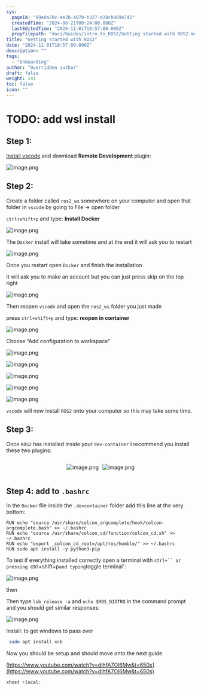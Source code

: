 ```yaml
---
sys:
  pageId: "89e0a78c-4e2b-4070-b327-d28cb0694742"
  createdTime: "2024-08-21T00:24:00.000Z"
  lastEditedTime: "2024-11-01T18:57:00.000Z"
  propFilepath: "docs/Guides/intro_to_ROS2/Getting started with ROS2.md"
title: "Getting started with ROS2"
date: "2024-11-01T18:57:00.000Z"
description: ""
tags:
  - "Onboarding"
author: "Overridden author"
draft: false
weight: 141
toc: false
icon: ""
---
```


# TODO: add wsl install

## Step 1:

[Install vscode](https://code.visualstudio.com/download) and download **Remote Development** plugin:

![image.png](https://prod-files-secure.s3.us-west-2.amazonaws.com/d518164a-d88e-44d1-a4ee-3adb3bd8bce0/efb52993-1881-4a40-b95e-6f020334f022/image.png?X-Amz-Algorithm=AWS4-HMAC-SHA256&X-Amz-Content-Sha256=UNSIGNED-PAYLOAD&X-Amz-Credential=ASIAZI2LB4666RNKHVSN%2F20250508%2Fus-west-2%2Fs3%2Faws4_request&X-Amz-Date=20250508T041249Z&X-Amz-Expires=3600&X-Amz-Security-Token=IQoJb3JpZ2luX2VjEMP%2F%2F%2F%2F%2F%2F%2F%2F%2F%2FwEaCXVzLXdlc3QtMiJGMEQCIH8a3BIeHKZTlqzjl36zXpE2Xwug5OyKjZqhofiOIAv%2BAiB1oO0poWRT7H98UEuKC%2B%2FVB%2B9AEpRvg51C9w1hzFjjSyr%2FAwhsEAAaDDYzNzQyMzE4MzgwNSIM9jVuN4nhhbFnRH%2FaKtwDB1AxG1btDWEyoGBXujF0EP3OGrMG%2FT07c1cejd0T76MIfRbl%2FtibALPAt3nLeDcW8nf91t4c%2Fem%2BzTVkn8hu7Bw5rEPzhgPNX3ZXSz1DVGJYmI4k76QrEquXSoM2p7wXHNGje0oxVTIGHg8vt7cuLAO%2FmBHL7uuFMNDAP3fF%2B1tLtKZNc6FTHLqynefqpTdscHc82injHYw1Qaz5tlt7RGrALA4mJoZ0qHXf3HoXNegZH%2BUa7NuAIU4etEPrsE0U0CMNG0yQ5qYq591TKIl0zyd%2FpfAIk%2FnjP6e6rz3B4ea8Sp%2Fv2gSLA0WvHz5WDqEpF0s2uV20wgwm9ng9zTL1GJ9m3SP2M%2F1F8Gfni4z8wmOECLNJoPzgNzhKx%2B9XYBEF2P4ybyaiqUcJXQB9J8LFRMeQy5HgIQoBLDm4G29u12BE15S7G5FFE3sGuVVWg7ne8Ep0UN4qKStC3EuOk4QwNwfeVg9t2Lb6nP9XdghLihUxgSZ%2BkLKA1FRgXl6I%2Bu2cdRJVxIaJZ4Kom5MXf2f5aCFajYlPfNrm6nsNk48ke1PX8hOqI1I7RtTjUhX7c%2B0w2UhgVawYfw%2BEqMZ17qSmpAJQhF5ZAPeByC3jBtBmV0PxcHY60O2XZuY4hl0wzMHwwAY6pgGTi3FUAi1JaRz8w0PJbgEfMmIFuTZChiPYhZ33UmSTcMKlHN810V%2BwaEhGz5p3Qa7TuT%2FceKHjyN8MDf3KQ%2FhEMlbCpZhtlekHgNgI3imrwKn2GdJDj8tUGtpEH8VX%2ByKik27WuPQ%2BzTgWxzC4qNNVL%2BdkvxAg%2BmtLTp7RNNPcgQlKn%2BmCuj0vivzk6xR2PDYFCBouDWo23%2BC46e7JILhj6F1tohfv&X-Amz-Signature=e8acad1fb4b795d422b6a540bf253570494726e6b76d82eb5a43cba0f7a1b6a3&X-Amz-SignedHeaders=host&x-id=GetObject)

## Step 2:

Create a folder called `ros2_ws` somewhere on your computer and open that folder in `vscode` by going to File → open folder 

`ctrl+shift+p` and type: **Install Docker**

![image.png](https://prod-files-secure.s3.us-west-2.amazonaws.com/d518164a-d88e-44d1-a4ee-3adb3bd8bce0/2269dc0e-1cd5-47ff-bceb-c04ad9b2eab0/image.png?X-Amz-Algorithm=AWS4-HMAC-SHA256&X-Amz-Content-Sha256=UNSIGNED-PAYLOAD&X-Amz-Credential=ASIAZI2LB4666RNKHVSN%2F20250508%2Fus-west-2%2Fs3%2Faws4_request&X-Amz-Date=20250508T041249Z&X-Amz-Expires=3600&X-Amz-Security-Token=IQoJb3JpZ2luX2VjEMP%2F%2F%2F%2F%2F%2F%2F%2F%2F%2FwEaCXVzLXdlc3QtMiJGMEQCIH8a3BIeHKZTlqzjl36zXpE2Xwug5OyKjZqhofiOIAv%2BAiB1oO0poWRT7H98UEuKC%2B%2FVB%2B9AEpRvg51C9w1hzFjjSyr%2FAwhsEAAaDDYzNzQyMzE4MzgwNSIM9jVuN4nhhbFnRH%2FaKtwDB1AxG1btDWEyoGBXujF0EP3OGrMG%2FT07c1cejd0T76MIfRbl%2FtibALPAt3nLeDcW8nf91t4c%2Fem%2BzTVkn8hu7Bw5rEPzhgPNX3ZXSz1DVGJYmI4k76QrEquXSoM2p7wXHNGje0oxVTIGHg8vt7cuLAO%2FmBHL7uuFMNDAP3fF%2B1tLtKZNc6FTHLqynefqpTdscHc82injHYw1Qaz5tlt7RGrALA4mJoZ0qHXf3HoXNegZH%2BUa7NuAIU4etEPrsE0U0CMNG0yQ5qYq591TKIl0zyd%2FpfAIk%2FnjP6e6rz3B4ea8Sp%2Fv2gSLA0WvHz5WDqEpF0s2uV20wgwm9ng9zTL1GJ9m3SP2M%2F1F8Gfni4z8wmOECLNJoPzgNzhKx%2B9XYBEF2P4ybyaiqUcJXQB9J8LFRMeQy5HgIQoBLDm4G29u12BE15S7G5FFE3sGuVVWg7ne8Ep0UN4qKStC3EuOk4QwNwfeVg9t2Lb6nP9XdghLihUxgSZ%2BkLKA1FRgXl6I%2Bu2cdRJVxIaJZ4Kom5MXf2f5aCFajYlPfNrm6nsNk48ke1PX8hOqI1I7RtTjUhX7c%2B0w2UhgVawYfw%2BEqMZ17qSmpAJQhF5ZAPeByC3jBtBmV0PxcHY60O2XZuY4hl0wzMHwwAY6pgGTi3FUAi1JaRz8w0PJbgEfMmIFuTZChiPYhZ33UmSTcMKlHN810V%2BwaEhGz5p3Qa7TuT%2FceKHjyN8MDf3KQ%2FhEMlbCpZhtlekHgNgI3imrwKn2GdJDj8tUGtpEH8VX%2ByKik27WuPQ%2BzTgWxzC4qNNVL%2BdkvxAg%2BmtLTp7RNNPcgQlKn%2BmCuj0vivzk6xR2PDYFCBouDWo23%2BC46e7JILhj6F1tohfv&X-Amz-Signature=35b79fcd7e1ab890048473260be2060585491fc089bc473964a44493ce0cb86a&X-Amz-SignedHeaders=host&x-id=GetObject)

The `Docker` install will take sometime and at the end it will ask you to restart

![image.png](https://prod-files-secure.s3.us-west-2.amazonaws.com/d518164a-d88e-44d1-a4ee-3adb3bd8bce0/ed233f78-be33-4b1f-b89c-9c346c0e961e/image.png?X-Amz-Algorithm=AWS4-HMAC-SHA256&X-Amz-Content-Sha256=UNSIGNED-PAYLOAD&X-Amz-Credential=ASIAZI2LB4666RNKHVSN%2F20250508%2Fus-west-2%2Fs3%2Faws4_request&X-Amz-Date=20250508T041249Z&X-Amz-Expires=3600&X-Amz-Security-Token=IQoJb3JpZ2luX2VjEMP%2F%2F%2F%2F%2F%2F%2F%2F%2F%2FwEaCXVzLXdlc3QtMiJGMEQCIH8a3BIeHKZTlqzjl36zXpE2Xwug5OyKjZqhofiOIAv%2BAiB1oO0poWRT7H98UEuKC%2B%2FVB%2B9AEpRvg51C9w1hzFjjSyr%2FAwhsEAAaDDYzNzQyMzE4MzgwNSIM9jVuN4nhhbFnRH%2FaKtwDB1AxG1btDWEyoGBXujF0EP3OGrMG%2FT07c1cejd0T76MIfRbl%2FtibALPAt3nLeDcW8nf91t4c%2Fem%2BzTVkn8hu7Bw5rEPzhgPNX3ZXSz1DVGJYmI4k76QrEquXSoM2p7wXHNGje0oxVTIGHg8vt7cuLAO%2FmBHL7uuFMNDAP3fF%2B1tLtKZNc6FTHLqynefqpTdscHc82injHYw1Qaz5tlt7RGrALA4mJoZ0qHXf3HoXNegZH%2BUa7NuAIU4etEPrsE0U0CMNG0yQ5qYq591TKIl0zyd%2FpfAIk%2FnjP6e6rz3B4ea8Sp%2Fv2gSLA0WvHz5WDqEpF0s2uV20wgwm9ng9zTL1GJ9m3SP2M%2F1F8Gfni4z8wmOECLNJoPzgNzhKx%2B9XYBEF2P4ybyaiqUcJXQB9J8LFRMeQy5HgIQoBLDm4G29u12BE15S7G5FFE3sGuVVWg7ne8Ep0UN4qKStC3EuOk4QwNwfeVg9t2Lb6nP9XdghLihUxgSZ%2BkLKA1FRgXl6I%2Bu2cdRJVxIaJZ4Kom5MXf2f5aCFajYlPfNrm6nsNk48ke1PX8hOqI1I7RtTjUhX7c%2B0w2UhgVawYfw%2BEqMZ17qSmpAJQhF5ZAPeByC3jBtBmV0PxcHY60O2XZuY4hl0wzMHwwAY6pgGTi3FUAi1JaRz8w0PJbgEfMmIFuTZChiPYhZ33UmSTcMKlHN810V%2BwaEhGz5p3Qa7TuT%2FceKHjyN8MDf3KQ%2FhEMlbCpZhtlekHgNgI3imrwKn2GdJDj8tUGtpEH8VX%2ByKik27WuPQ%2BzTgWxzC4qNNVL%2BdkvxAg%2BmtLTp7RNNPcgQlKn%2BmCuj0vivzk6xR2PDYFCBouDWo23%2BC46e7JILhj6F1tohfv&X-Amz-Signature=0299ccdf4439b16c9aa552fe2b8d5f673a0e70e3f5189d03338f5846231b6907&X-Amz-SignedHeaders=host&x-id=GetObject)

Once you restart open `Docker` and finish the installation

It will ask you to make an account but you can just press skip on the top right

![image.png](https://prod-files-secure.s3.us-west-2.amazonaws.com/d518164a-d88e-44d1-a4ee-3adb3bd8bce0/21010ad9-1659-4fd9-9f59-9932a09b2a3d/image.png?X-Amz-Algorithm=AWS4-HMAC-SHA256&X-Amz-Content-Sha256=UNSIGNED-PAYLOAD&X-Amz-Credential=ASIAZI2LB4666RNKHVSN%2F20250508%2Fus-west-2%2Fs3%2Faws4_request&X-Amz-Date=20250508T041249Z&X-Amz-Expires=3600&X-Amz-Security-Token=IQoJb3JpZ2luX2VjEMP%2F%2F%2F%2F%2F%2F%2F%2F%2F%2FwEaCXVzLXdlc3QtMiJGMEQCIH8a3BIeHKZTlqzjl36zXpE2Xwug5OyKjZqhofiOIAv%2BAiB1oO0poWRT7H98UEuKC%2B%2FVB%2B9AEpRvg51C9w1hzFjjSyr%2FAwhsEAAaDDYzNzQyMzE4MzgwNSIM9jVuN4nhhbFnRH%2FaKtwDB1AxG1btDWEyoGBXujF0EP3OGrMG%2FT07c1cejd0T76MIfRbl%2FtibALPAt3nLeDcW8nf91t4c%2Fem%2BzTVkn8hu7Bw5rEPzhgPNX3ZXSz1DVGJYmI4k76QrEquXSoM2p7wXHNGje0oxVTIGHg8vt7cuLAO%2FmBHL7uuFMNDAP3fF%2B1tLtKZNc6FTHLqynefqpTdscHc82injHYw1Qaz5tlt7RGrALA4mJoZ0qHXf3HoXNegZH%2BUa7NuAIU4etEPrsE0U0CMNG0yQ5qYq591TKIl0zyd%2FpfAIk%2FnjP6e6rz3B4ea8Sp%2Fv2gSLA0WvHz5WDqEpF0s2uV20wgwm9ng9zTL1GJ9m3SP2M%2F1F8Gfni4z8wmOECLNJoPzgNzhKx%2B9XYBEF2P4ybyaiqUcJXQB9J8LFRMeQy5HgIQoBLDm4G29u12BE15S7G5FFE3sGuVVWg7ne8Ep0UN4qKStC3EuOk4QwNwfeVg9t2Lb6nP9XdghLihUxgSZ%2BkLKA1FRgXl6I%2Bu2cdRJVxIaJZ4Kom5MXf2f5aCFajYlPfNrm6nsNk48ke1PX8hOqI1I7RtTjUhX7c%2B0w2UhgVawYfw%2BEqMZ17qSmpAJQhF5ZAPeByC3jBtBmV0PxcHY60O2XZuY4hl0wzMHwwAY6pgGTi3FUAi1JaRz8w0PJbgEfMmIFuTZChiPYhZ33UmSTcMKlHN810V%2BwaEhGz5p3Qa7TuT%2FceKHjyN8MDf3KQ%2FhEMlbCpZhtlekHgNgI3imrwKn2GdJDj8tUGtpEH8VX%2ByKik27WuPQ%2BzTgWxzC4qNNVL%2BdkvxAg%2BmtLTp7RNNPcgQlKn%2BmCuj0vivzk6xR2PDYFCBouDWo23%2BC46e7JILhj6F1tohfv&X-Amz-Signature=73d1849d94ad1e14c30b6607f77d8bf82555bf734accc3a7bb46d88466331846&X-Amz-SignedHeaders=host&x-id=GetObject)

Then reopen `vscode` and open the `ros2_ws` folder you just made

press `ctrl+shift+p` and type: **reopen in container**

![image.png](https://prod-files-secure.s3.us-west-2.amazonaws.com/d518164a-d88e-44d1-a4ee-3adb3bd8bce0/4e93b8c2-41ad-488c-8095-c74205196118/image.png?X-Amz-Algorithm=AWS4-HMAC-SHA256&X-Amz-Content-Sha256=UNSIGNED-PAYLOAD&X-Amz-Credential=ASIAZI2LB4666RNKHVSN%2F20250508%2Fus-west-2%2Fs3%2Faws4_request&X-Amz-Date=20250508T041249Z&X-Amz-Expires=3600&X-Amz-Security-Token=IQoJb3JpZ2luX2VjEMP%2F%2F%2F%2F%2F%2F%2F%2F%2F%2FwEaCXVzLXdlc3QtMiJGMEQCIH8a3BIeHKZTlqzjl36zXpE2Xwug5OyKjZqhofiOIAv%2BAiB1oO0poWRT7H98UEuKC%2B%2FVB%2B9AEpRvg51C9w1hzFjjSyr%2FAwhsEAAaDDYzNzQyMzE4MzgwNSIM9jVuN4nhhbFnRH%2FaKtwDB1AxG1btDWEyoGBXujF0EP3OGrMG%2FT07c1cejd0T76MIfRbl%2FtibALPAt3nLeDcW8nf91t4c%2Fem%2BzTVkn8hu7Bw5rEPzhgPNX3ZXSz1DVGJYmI4k76QrEquXSoM2p7wXHNGje0oxVTIGHg8vt7cuLAO%2FmBHL7uuFMNDAP3fF%2B1tLtKZNc6FTHLqynefqpTdscHc82injHYw1Qaz5tlt7RGrALA4mJoZ0qHXf3HoXNegZH%2BUa7NuAIU4etEPrsE0U0CMNG0yQ5qYq591TKIl0zyd%2FpfAIk%2FnjP6e6rz3B4ea8Sp%2Fv2gSLA0WvHz5WDqEpF0s2uV20wgwm9ng9zTL1GJ9m3SP2M%2F1F8Gfni4z8wmOECLNJoPzgNzhKx%2B9XYBEF2P4ybyaiqUcJXQB9J8LFRMeQy5HgIQoBLDm4G29u12BE15S7G5FFE3sGuVVWg7ne8Ep0UN4qKStC3EuOk4QwNwfeVg9t2Lb6nP9XdghLihUxgSZ%2BkLKA1FRgXl6I%2Bu2cdRJVxIaJZ4Kom5MXf2f5aCFajYlPfNrm6nsNk48ke1PX8hOqI1I7RtTjUhX7c%2B0w2UhgVawYfw%2BEqMZ17qSmpAJQhF5ZAPeByC3jBtBmV0PxcHY60O2XZuY4hl0wzMHwwAY6pgGTi3FUAi1JaRz8w0PJbgEfMmIFuTZChiPYhZ33UmSTcMKlHN810V%2BwaEhGz5p3Qa7TuT%2FceKHjyN8MDf3KQ%2FhEMlbCpZhtlekHgNgI3imrwKn2GdJDj8tUGtpEH8VX%2ByKik27WuPQ%2BzTgWxzC4qNNVL%2BdkvxAg%2BmtLTp7RNNPcgQlKn%2BmCuj0vivzk6xR2PDYFCBouDWo23%2BC46e7JILhj6F1tohfv&X-Amz-Signature=f584722cbc8dbf2ca74d994df9bb9aa511328925bcd417e6d80d45ed5ee15b89&X-Amz-SignedHeaders=host&x-id=GetObject)

Choose “Add configuration to workspace”

![image.png](https://prod-files-secure.s3.us-west-2.amazonaws.com/d518164a-d88e-44d1-a4ee-3adb3bd8bce0/9560b282-5060-4989-ba37-97e7b2c22476/image.png?X-Amz-Algorithm=AWS4-HMAC-SHA256&X-Amz-Content-Sha256=UNSIGNED-PAYLOAD&X-Amz-Credential=ASIAZI2LB4666RNKHVSN%2F20250508%2Fus-west-2%2Fs3%2Faws4_request&X-Amz-Date=20250508T041249Z&X-Amz-Expires=3600&X-Amz-Security-Token=IQoJb3JpZ2luX2VjEMP%2F%2F%2F%2F%2F%2F%2F%2F%2F%2FwEaCXVzLXdlc3QtMiJGMEQCIH8a3BIeHKZTlqzjl36zXpE2Xwug5OyKjZqhofiOIAv%2BAiB1oO0poWRT7H98UEuKC%2B%2FVB%2B9AEpRvg51C9w1hzFjjSyr%2FAwhsEAAaDDYzNzQyMzE4MzgwNSIM9jVuN4nhhbFnRH%2FaKtwDB1AxG1btDWEyoGBXujF0EP3OGrMG%2FT07c1cejd0T76MIfRbl%2FtibALPAt3nLeDcW8nf91t4c%2Fem%2BzTVkn8hu7Bw5rEPzhgPNX3ZXSz1DVGJYmI4k76QrEquXSoM2p7wXHNGje0oxVTIGHg8vt7cuLAO%2FmBHL7uuFMNDAP3fF%2B1tLtKZNc6FTHLqynefqpTdscHc82injHYw1Qaz5tlt7RGrALA4mJoZ0qHXf3HoXNegZH%2BUa7NuAIU4etEPrsE0U0CMNG0yQ5qYq591TKIl0zyd%2FpfAIk%2FnjP6e6rz3B4ea8Sp%2Fv2gSLA0WvHz5WDqEpF0s2uV20wgwm9ng9zTL1GJ9m3SP2M%2F1F8Gfni4z8wmOECLNJoPzgNzhKx%2B9XYBEF2P4ybyaiqUcJXQB9J8LFRMeQy5HgIQoBLDm4G29u12BE15S7G5FFE3sGuVVWg7ne8Ep0UN4qKStC3EuOk4QwNwfeVg9t2Lb6nP9XdghLihUxgSZ%2BkLKA1FRgXl6I%2Bu2cdRJVxIaJZ4Kom5MXf2f5aCFajYlPfNrm6nsNk48ke1PX8hOqI1I7RtTjUhX7c%2B0w2UhgVawYfw%2BEqMZ17qSmpAJQhF5ZAPeByC3jBtBmV0PxcHY60O2XZuY4hl0wzMHwwAY6pgGTi3FUAi1JaRz8w0PJbgEfMmIFuTZChiPYhZ33UmSTcMKlHN810V%2BwaEhGz5p3Qa7TuT%2FceKHjyN8MDf3KQ%2FhEMlbCpZhtlekHgNgI3imrwKn2GdJDj8tUGtpEH8VX%2ByKik27WuPQ%2BzTgWxzC4qNNVL%2BdkvxAg%2BmtLTp7RNNPcgQlKn%2BmCuj0vivzk6xR2PDYFCBouDWo23%2BC46e7JILhj6F1tohfv&X-Amz-Signature=46337ec18e4d6e5a6316f7483519a808a668e2d25df4a57517a557f65918ade4&X-Amz-SignedHeaders=host&x-id=GetObject)

![image.png](https://prod-files-secure.s3.us-west-2.amazonaws.com/d518164a-d88e-44d1-a4ee-3adb3bd8bce0/2ee63f81-886b-48e8-a553-dc6e5eac99e4/image.png?X-Amz-Algorithm=AWS4-HMAC-SHA256&X-Amz-Content-Sha256=UNSIGNED-PAYLOAD&X-Amz-Credential=ASIAZI2LB4666RNKHVSN%2F20250508%2Fus-west-2%2Fs3%2Faws4_request&X-Amz-Date=20250508T041249Z&X-Amz-Expires=3600&X-Amz-Security-Token=IQoJb3JpZ2luX2VjEMP%2F%2F%2F%2F%2F%2F%2F%2F%2F%2FwEaCXVzLXdlc3QtMiJGMEQCIH8a3BIeHKZTlqzjl36zXpE2Xwug5OyKjZqhofiOIAv%2BAiB1oO0poWRT7H98UEuKC%2B%2FVB%2B9AEpRvg51C9w1hzFjjSyr%2FAwhsEAAaDDYzNzQyMzE4MzgwNSIM9jVuN4nhhbFnRH%2FaKtwDB1AxG1btDWEyoGBXujF0EP3OGrMG%2FT07c1cejd0T76MIfRbl%2FtibALPAt3nLeDcW8nf91t4c%2Fem%2BzTVkn8hu7Bw5rEPzhgPNX3ZXSz1DVGJYmI4k76QrEquXSoM2p7wXHNGje0oxVTIGHg8vt7cuLAO%2FmBHL7uuFMNDAP3fF%2B1tLtKZNc6FTHLqynefqpTdscHc82injHYw1Qaz5tlt7RGrALA4mJoZ0qHXf3HoXNegZH%2BUa7NuAIU4etEPrsE0U0CMNG0yQ5qYq591TKIl0zyd%2FpfAIk%2FnjP6e6rz3B4ea8Sp%2Fv2gSLA0WvHz5WDqEpF0s2uV20wgwm9ng9zTL1GJ9m3SP2M%2F1F8Gfni4z8wmOECLNJoPzgNzhKx%2B9XYBEF2P4ybyaiqUcJXQB9J8LFRMeQy5HgIQoBLDm4G29u12BE15S7G5FFE3sGuVVWg7ne8Ep0UN4qKStC3EuOk4QwNwfeVg9t2Lb6nP9XdghLihUxgSZ%2BkLKA1FRgXl6I%2Bu2cdRJVxIaJZ4Kom5MXf2f5aCFajYlPfNrm6nsNk48ke1PX8hOqI1I7RtTjUhX7c%2B0w2UhgVawYfw%2BEqMZ17qSmpAJQhF5ZAPeByC3jBtBmV0PxcHY60O2XZuY4hl0wzMHwwAY6pgGTi3FUAi1JaRz8w0PJbgEfMmIFuTZChiPYhZ33UmSTcMKlHN810V%2BwaEhGz5p3Qa7TuT%2FceKHjyN8MDf3KQ%2FhEMlbCpZhtlekHgNgI3imrwKn2GdJDj8tUGtpEH8VX%2ByKik27WuPQ%2BzTgWxzC4qNNVL%2BdkvxAg%2BmtLTp7RNNPcgQlKn%2BmCuj0vivzk6xR2PDYFCBouDWo23%2BC46e7JILhj6F1tohfv&X-Amz-Signature=c5ac17bdad1de4b8061f7a251e0dfee12a754d2eb20b07a4cb4e9ad25c9bee13&X-Amz-SignedHeaders=host&x-id=GetObject)

![image.png](https://prod-files-secure.s3.us-west-2.amazonaws.com/d518164a-d88e-44d1-a4ee-3adb3bd8bce0/ae1580b2-b048-407e-aed9-b584224a7a04/image.png?X-Amz-Algorithm=AWS4-HMAC-SHA256&X-Amz-Content-Sha256=UNSIGNED-PAYLOAD&X-Amz-Credential=ASIAZI2LB4666RNKHVSN%2F20250508%2Fus-west-2%2Fs3%2Faws4_request&X-Amz-Date=20250508T041249Z&X-Amz-Expires=3600&X-Amz-Security-Token=IQoJb3JpZ2luX2VjEMP%2F%2F%2F%2F%2F%2F%2F%2F%2F%2FwEaCXVzLXdlc3QtMiJGMEQCIH8a3BIeHKZTlqzjl36zXpE2Xwug5OyKjZqhofiOIAv%2BAiB1oO0poWRT7H98UEuKC%2B%2FVB%2B9AEpRvg51C9w1hzFjjSyr%2FAwhsEAAaDDYzNzQyMzE4MzgwNSIM9jVuN4nhhbFnRH%2FaKtwDB1AxG1btDWEyoGBXujF0EP3OGrMG%2FT07c1cejd0T76MIfRbl%2FtibALPAt3nLeDcW8nf91t4c%2Fem%2BzTVkn8hu7Bw5rEPzhgPNX3ZXSz1DVGJYmI4k76QrEquXSoM2p7wXHNGje0oxVTIGHg8vt7cuLAO%2FmBHL7uuFMNDAP3fF%2B1tLtKZNc6FTHLqynefqpTdscHc82injHYw1Qaz5tlt7RGrALA4mJoZ0qHXf3HoXNegZH%2BUa7NuAIU4etEPrsE0U0CMNG0yQ5qYq591TKIl0zyd%2FpfAIk%2FnjP6e6rz3B4ea8Sp%2Fv2gSLA0WvHz5WDqEpF0s2uV20wgwm9ng9zTL1GJ9m3SP2M%2F1F8Gfni4z8wmOECLNJoPzgNzhKx%2B9XYBEF2P4ybyaiqUcJXQB9J8LFRMeQy5HgIQoBLDm4G29u12BE15S7G5FFE3sGuVVWg7ne8Ep0UN4qKStC3EuOk4QwNwfeVg9t2Lb6nP9XdghLihUxgSZ%2BkLKA1FRgXl6I%2Bu2cdRJVxIaJZ4Kom5MXf2f5aCFajYlPfNrm6nsNk48ke1PX8hOqI1I7RtTjUhX7c%2B0w2UhgVawYfw%2BEqMZ17qSmpAJQhF5ZAPeByC3jBtBmV0PxcHY60O2XZuY4hl0wzMHwwAY6pgGTi3FUAi1JaRz8w0PJbgEfMmIFuTZChiPYhZ33UmSTcMKlHN810V%2BwaEhGz5p3Qa7TuT%2FceKHjyN8MDf3KQ%2FhEMlbCpZhtlekHgNgI3imrwKn2GdJDj8tUGtpEH8VX%2ByKik27WuPQ%2BzTgWxzC4qNNVL%2BdkvxAg%2BmtLTp7RNNPcgQlKn%2BmCuj0vivzk6xR2PDYFCBouDWo23%2BC46e7JILhj6F1tohfv&X-Amz-Signature=a95259dd27175bfe1cdf69366eb5ae3b306dc0be379b4c3f37b48eb3e1ff7c64&X-Amz-SignedHeaders=host&x-id=GetObject)

![image.png](https://prod-files-secure.s3.us-west-2.amazonaws.com/d518164a-d88e-44d1-a4ee-3adb3bd8bce0/53255b28-f75e-430f-b9e3-c0ac8577e42b/image.png?X-Amz-Algorithm=AWS4-HMAC-SHA256&X-Amz-Content-Sha256=UNSIGNED-PAYLOAD&X-Amz-Credential=ASIAZI2LB4666RNKHVSN%2F20250508%2Fus-west-2%2Fs3%2Faws4_request&X-Amz-Date=20250508T041249Z&X-Amz-Expires=3600&X-Amz-Security-Token=IQoJb3JpZ2luX2VjEMP%2F%2F%2F%2F%2F%2F%2F%2F%2F%2FwEaCXVzLXdlc3QtMiJGMEQCIH8a3BIeHKZTlqzjl36zXpE2Xwug5OyKjZqhofiOIAv%2BAiB1oO0poWRT7H98UEuKC%2B%2FVB%2B9AEpRvg51C9w1hzFjjSyr%2FAwhsEAAaDDYzNzQyMzE4MzgwNSIM9jVuN4nhhbFnRH%2FaKtwDB1AxG1btDWEyoGBXujF0EP3OGrMG%2FT07c1cejd0T76MIfRbl%2FtibALPAt3nLeDcW8nf91t4c%2Fem%2BzTVkn8hu7Bw5rEPzhgPNX3ZXSz1DVGJYmI4k76QrEquXSoM2p7wXHNGje0oxVTIGHg8vt7cuLAO%2FmBHL7uuFMNDAP3fF%2B1tLtKZNc6FTHLqynefqpTdscHc82injHYw1Qaz5tlt7RGrALA4mJoZ0qHXf3HoXNegZH%2BUa7NuAIU4etEPrsE0U0CMNG0yQ5qYq591TKIl0zyd%2FpfAIk%2FnjP6e6rz3B4ea8Sp%2Fv2gSLA0WvHz5WDqEpF0s2uV20wgwm9ng9zTL1GJ9m3SP2M%2F1F8Gfni4z8wmOECLNJoPzgNzhKx%2B9XYBEF2P4ybyaiqUcJXQB9J8LFRMeQy5HgIQoBLDm4G29u12BE15S7G5FFE3sGuVVWg7ne8Ep0UN4qKStC3EuOk4QwNwfeVg9t2Lb6nP9XdghLihUxgSZ%2BkLKA1FRgXl6I%2Bu2cdRJVxIaJZ4Kom5MXf2f5aCFajYlPfNrm6nsNk48ke1PX8hOqI1I7RtTjUhX7c%2B0w2UhgVawYfw%2BEqMZ17qSmpAJQhF5ZAPeByC3jBtBmV0PxcHY60O2XZuY4hl0wzMHwwAY6pgGTi3FUAi1JaRz8w0PJbgEfMmIFuTZChiPYhZ33UmSTcMKlHN810V%2BwaEhGz5p3Qa7TuT%2FceKHjyN8MDf3KQ%2FhEMlbCpZhtlekHgNgI3imrwKn2GdJDj8tUGtpEH8VX%2ByKik27WuPQ%2BzTgWxzC4qNNVL%2BdkvxAg%2BmtLTp7RNNPcgQlKn%2BmCuj0vivzk6xR2PDYFCBouDWo23%2BC46e7JILhj6F1tohfv&X-Amz-Signature=393887be870f3a09c0273209d79bc6ca9139530c6a4d0ddca9a3266f97b42f77&X-Amz-SignedHeaders=host&x-id=GetObject)

![image.png](https://prod-files-secure.s3.us-west-2.amazonaws.com/d518164a-d88e-44d1-a4ee-3adb3bd8bce0/7c562767-5af9-4ffb-97d1-327bcdf4ee00/image.png?X-Amz-Algorithm=AWS4-HMAC-SHA256&X-Amz-Content-Sha256=UNSIGNED-PAYLOAD&X-Amz-Credential=ASIAZI2LB4666RNKHVSN%2F20250508%2Fus-west-2%2Fs3%2Faws4_request&X-Amz-Date=20250508T041249Z&X-Amz-Expires=3600&X-Amz-Security-Token=IQoJb3JpZ2luX2VjEMP%2F%2F%2F%2F%2F%2F%2F%2F%2F%2FwEaCXVzLXdlc3QtMiJGMEQCIH8a3BIeHKZTlqzjl36zXpE2Xwug5OyKjZqhofiOIAv%2BAiB1oO0poWRT7H98UEuKC%2B%2FVB%2B9AEpRvg51C9w1hzFjjSyr%2FAwhsEAAaDDYzNzQyMzE4MzgwNSIM9jVuN4nhhbFnRH%2FaKtwDB1AxG1btDWEyoGBXujF0EP3OGrMG%2FT07c1cejd0T76MIfRbl%2FtibALPAt3nLeDcW8nf91t4c%2Fem%2BzTVkn8hu7Bw5rEPzhgPNX3ZXSz1DVGJYmI4k76QrEquXSoM2p7wXHNGje0oxVTIGHg8vt7cuLAO%2FmBHL7uuFMNDAP3fF%2B1tLtKZNc6FTHLqynefqpTdscHc82injHYw1Qaz5tlt7RGrALA4mJoZ0qHXf3HoXNegZH%2BUa7NuAIU4etEPrsE0U0CMNG0yQ5qYq591TKIl0zyd%2FpfAIk%2FnjP6e6rz3B4ea8Sp%2Fv2gSLA0WvHz5WDqEpF0s2uV20wgwm9ng9zTL1GJ9m3SP2M%2F1F8Gfni4z8wmOECLNJoPzgNzhKx%2B9XYBEF2P4ybyaiqUcJXQB9J8LFRMeQy5HgIQoBLDm4G29u12BE15S7G5FFE3sGuVVWg7ne8Ep0UN4qKStC3EuOk4QwNwfeVg9t2Lb6nP9XdghLihUxgSZ%2BkLKA1FRgXl6I%2Bu2cdRJVxIaJZ4Kom5MXf2f5aCFajYlPfNrm6nsNk48ke1PX8hOqI1I7RtTjUhX7c%2B0w2UhgVawYfw%2BEqMZ17qSmpAJQhF5ZAPeByC3jBtBmV0PxcHY60O2XZuY4hl0wzMHwwAY6pgGTi3FUAi1JaRz8w0PJbgEfMmIFuTZChiPYhZ33UmSTcMKlHN810V%2BwaEhGz5p3Qa7TuT%2FceKHjyN8MDf3KQ%2FhEMlbCpZhtlekHgNgI3imrwKn2GdJDj8tUGtpEH8VX%2ByKik27WuPQ%2BzTgWxzC4qNNVL%2BdkvxAg%2BmtLTp7RNNPcgQlKn%2BmCuj0vivzk6xR2PDYFCBouDWo23%2BC46e7JILhj6F1tohfv&X-Amz-Signature=ae1db81f819d6c7368a7645638cac22ef8633224c62766549e1e6dd15b34dc4c&X-Amz-SignedHeaders=host&x-id=GetObject)

`vscode` will now install `ROS2` onto your computer so this may take some time.

## Step 3:

Once `ROS2` has installed inside your `dev-container` I recommend you install these two plugins:

<div style="display: flex;flex-direction: row; column-gap:10px; max-width: 630px;justify-content: center;">
<div>

![image.png](https://prod-files-secure.s3.us-west-2.amazonaws.com/d518164a-d88e-44d1-a4ee-3adb3bd8bce0/3fc3d550-5a54-4ba1-ba6b-faa01cdb7369/image.png?X-Amz-Algorithm=AWS4-HMAC-SHA256&X-Amz-Content-Sha256=UNSIGNED-PAYLOAD&X-Amz-Credential=ASIAZI2LB4663IY4RRUU%2F20250508%2Fus-west-2%2Fs3%2Faws4_request&X-Amz-Date=20250508T041253Z&X-Amz-Expires=3600&X-Amz-Security-Token=IQoJb3JpZ2luX2VjEMP%2F%2F%2F%2F%2F%2F%2F%2F%2F%2FwEaCXVzLXdlc3QtMiJHMEUCIQCcogCAJCJd8mNdRetr9T22bXvzzZmvJjDY5kyF0dIjWAIgd4HgoUYHmbxnV%2BgN5qOZvMbuSqv7G4ojkhmdImWpttAq%2FwMIbBAAGgw2Mzc0MjMxODM4MDUiDHB4bAu653r6moYrDircAwqCdOyZ5REjW7z%2B5suzySsLJiVuFhbFBxAwTiO%2FtZc%2Fl2SaQxgeXRtE9onkoIrIWnIuHZMsR5aASyLvz0IEBK%2FPrPAAmfIA8zRFz63FCOgHZym4hivEke6sKsEbX4rKJwx4k%2Fp1KH0swFFobRFeyN8UlWWvddWTOR5nJpRRJIpffimmBAPXKLkqCpESnn6HjcHPT8bDjmlEWZ%2Fyp40InC%2BlER1LD%2FoStHU%2BAlxqoG8OSaSvFFcdRoIU3twU564eDOO%2FdOf3Y4rMJuur0z5qEbTy9vUw072E5dm4EEf833w%2FgnklCj0so20DCe7bDU7Kyb2OssstRYiL76dujTRaPqC631aS6CdRGJVo2oKe0wEJPdNvQ4o5TAUPsxlWwsM7iuuQfMrxhGubTHs7iZfo059gOF9AJ78LQc3aJ0D8gLAcInITDVFb0EDKceF8DTSgB7uclMz8SdsVOAVtK%2B2eSOQID1OIw9H4d9h5yAhv09Zi%2BiajFCnwUZ83%2FW06t2IxyOhCjypDz6h7Ftomy8YEFI4LC3SGZ%2BpWrYlsRvKoOV8CS2hpSC2NZEdKJTX2MTg0ckbv6DcR3%2F3hR0qEOGgSaIvPHhcHgQQsyOqMCJA8Uy6%2FBi1Kp5QhgicMZRQFMJfC8MAGOqUBPAamjd%2BNJd5ga3NsqRr4J6aqANxzX1Ya0uOQTXOREZnNt0QbSMDCOa2fIvzpmhnurHYX%2BilUUDtRC74Jda1s3Zd0K3%2B8tn15XUBUbKL3EfZEc22CKuywY%2FfMfhN4iY61HfGXYcA0Qlqm5QU8eOENoFcE4mFvK8gaTAOQuOaPuMWKByQihieVZGKh4CU3OEJwNfJ3J3RApdOPRF4BQqPmcDOwrla7&X-Amz-Signature=deb8893e02d5a9e151819dfcd000da05b75dfe59b1c774b8c4da50a26f6959ce&X-Amz-SignedHeaders=host&x-id=GetObject)

</div>
<div>

![image.png](https://prod-files-secure.s3.us-west-2.amazonaws.com/d518164a-d88e-44d1-a4ee-3adb3bd8bce0/d994cc66-13c2-4093-a5a3-f84cf4601a82/image.png?X-Amz-Algorithm=AWS4-HMAC-SHA256&X-Amz-Content-Sha256=UNSIGNED-PAYLOAD&X-Amz-Credential=ASIAZI2LB466QABQQHJF%2F20250508%2Fus-west-2%2Fs3%2Faws4_request&X-Amz-Date=20250508T041254Z&X-Amz-Expires=3600&X-Amz-Security-Token=IQoJb3JpZ2luX2VjEMP%2F%2F%2F%2F%2F%2F%2F%2F%2F%2FwEaCXVzLXdlc3QtMiJGMEQCIFsrqWvvQuJEbfjHJ%2Bgny23qfhQjlj7tzY%2BfrimOBcltAiBPnk823t77qvdThQM934DYR8wwJYjai9ZjVstp1cQ5ACr%2FAwhsEAAaDDYzNzQyMzE4MzgwNSIMpIUblHw5veERkXJYKtwD9BeyXZg3ssBAAGUXv8RCvftU%2BT1wiPEGwx2w%2BOLgm2Zz5tH5jTlG%2F31KrrPWJ1dN%2BhCaY8ciqTTn%2B3I1vZBvtTIATmMMO%2Fu4H1BdXRYQGKWky7rKQKX8hAX9z%2FaKbsJYd8Ndms%2BqBwH7lYVWux%2FiBCDgPp4lmBimjX4n69mu%2BQ1BfywufDAgvVSfRek3g4oUZhGicI%2BE1cgjupwe0tux8e8rjC8N97NWMIid4RX1i7mL04qov6IiaXxDjAkPx3Uob1xMt4P3yf99ulFxD6iURFUPhdMY%2B1uCLc3CpySS75l%2FezhLo1KW1hCWiedB4x%2FgbIpfYRRlhvFUQhQOuGmRVEGaurg1LjKmEIRySWfrzrfCxcPOs4w7qBrNJfptVijyc0fJpB4YahAurm%2FA9%2FZJwt8zujqj2GsOfeHVs5dI3Uh4CVFSTW%2BzbUyeRK5BsGJKfP9xRg0gJNXDhbRIwj7Mgl6RLAp4lFPAPpD7L2k6UOtd4Z8mtTy2dOdOVAqIVPPozcVd%2BJ6NTwq4%2B8JBTc85orhNk8XixvBtEQ5ZvSwvFmjJs%2FNlT25PuUEzj4RHGZpjTqMkQ9Z7IXswaXZUsdPNdy5TV0wbvPyaTquDGI8JBqzoOAE8IuvpWkuxzrcwocLwwAY6pgHl9Gnu7GI0sP6nsvtMx0bpvBpoBxSBoPi5RD4AONjH%2BcJTjW0eXVksdbKFyw%2Fe41SNIcCwFYyYB9r0PmxAIxXsm0oPE2vCG4lyqya5plhECMejjvfDdziiI1YqEqjt4LIHN255fxNDz3O0fi0lf9t4W2JZTSWkUvmM4unrto5eTxFfw9OonBDQD9GW1OYF4EZ9F8zrflMGZUHbv6V08aq26WGfx3NB&X-Amz-Signature=42844433c81e13aec41717cffb0ddf2c4f5970821dbc239271902f6dea9727ae&X-Amz-SignedHeaders=host&x-id=GetObject)

</div>
</div>

## Step 4: add to `.bashrc`

In the `Docker` file inside the `.devcontainer` folder add this line at the very bottom: 

```docker
RUN echo "source /usr/share/colcon_argcomplete/hook/colcon-argcomplete.bash" >> ~/.bashrc
RUN echo "source /usr/share/colcon_cd/function/colcon_cd.sh" >> ~/.bashrc
RUN echo "export _colcon_cd_root=/opt/ros/humble/" >> ~/.bashrc
RUN sudo apt install -y python3-pip 
```

To test if everything installed correctly open a terminal with `ctrl+`` or pressing `ctrl+shift+p` and typing `toggle terminal`:

![image.png](https://prod-files-secure.s3.us-west-2.amazonaws.com/d518164a-d88e-44d1-a4ee-3adb3bd8bce0/6a4943d8-b04e-4c02-9a58-775f3384d1a5/image.png?X-Amz-Algorithm=AWS4-HMAC-SHA256&X-Amz-Content-Sha256=UNSIGNED-PAYLOAD&X-Amz-Credential=ASIAZI2LB4666RNKHVSN%2F20250508%2Fus-west-2%2Fs3%2Faws4_request&X-Amz-Date=20250508T041249Z&X-Amz-Expires=3600&X-Amz-Security-Token=IQoJb3JpZ2luX2VjEMP%2F%2F%2F%2F%2F%2F%2F%2F%2F%2FwEaCXVzLXdlc3QtMiJGMEQCIH8a3BIeHKZTlqzjl36zXpE2Xwug5OyKjZqhofiOIAv%2BAiB1oO0poWRT7H98UEuKC%2B%2FVB%2B9AEpRvg51C9w1hzFjjSyr%2FAwhsEAAaDDYzNzQyMzE4MzgwNSIM9jVuN4nhhbFnRH%2FaKtwDB1AxG1btDWEyoGBXujF0EP3OGrMG%2FT07c1cejd0T76MIfRbl%2FtibALPAt3nLeDcW8nf91t4c%2Fem%2BzTVkn8hu7Bw5rEPzhgPNX3ZXSz1DVGJYmI4k76QrEquXSoM2p7wXHNGje0oxVTIGHg8vt7cuLAO%2FmBHL7uuFMNDAP3fF%2B1tLtKZNc6FTHLqynefqpTdscHc82injHYw1Qaz5tlt7RGrALA4mJoZ0qHXf3HoXNegZH%2BUa7NuAIU4etEPrsE0U0CMNG0yQ5qYq591TKIl0zyd%2FpfAIk%2FnjP6e6rz3B4ea8Sp%2Fv2gSLA0WvHz5WDqEpF0s2uV20wgwm9ng9zTL1GJ9m3SP2M%2F1F8Gfni4z8wmOECLNJoPzgNzhKx%2B9XYBEF2P4ybyaiqUcJXQB9J8LFRMeQy5HgIQoBLDm4G29u12BE15S7G5FFE3sGuVVWg7ne8Ep0UN4qKStC3EuOk4QwNwfeVg9t2Lb6nP9XdghLihUxgSZ%2BkLKA1FRgXl6I%2Bu2cdRJVxIaJZ4Kom5MXf2f5aCFajYlPfNrm6nsNk48ke1PX8hOqI1I7RtTjUhX7c%2B0w2UhgVawYfw%2BEqMZ17qSmpAJQhF5ZAPeByC3jBtBmV0PxcHY60O2XZuY4hl0wzMHwwAY6pgGTi3FUAi1JaRz8w0PJbgEfMmIFuTZChiPYhZ33UmSTcMKlHN810V%2BwaEhGz5p3Qa7TuT%2FceKHjyN8MDf3KQ%2FhEMlbCpZhtlekHgNgI3imrwKn2GdJDj8tUGtpEH8VX%2ByKik27WuPQ%2BzTgWxzC4qNNVL%2BdkvxAg%2BmtLTp7RNNPcgQlKn%2BmCuj0vivzk6xR2PDYFCBouDWo23%2BC46e7JILhj6F1tohfv&X-Amz-Signature=2c24117d934ad057456fdbc105056ab1a3f3a0b6cfbc715e177d0cf0e10cbb4d&X-Amz-SignedHeaders=host&x-id=GetObject)

then 

Then type `lsb_release -a` and `echo $ROS_DISTRO` in the command prompt and you should get similar responses:

![image.png](https://prod-files-secure.s3.us-west-2.amazonaws.com/d518164a-d88e-44d1-a4ee-3adb3bd8bce0/3e635dec-a805-4e85-8b9e-d000e5b71a4e/image.png?X-Amz-Algorithm=AWS4-HMAC-SHA256&X-Amz-Content-Sha256=UNSIGNED-PAYLOAD&X-Amz-Credential=ASIAZI2LB4666RNKHVSN%2F20250508%2Fus-west-2%2Fs3%2Faws4_request&X-Amz-Date=20250508T041249Z&X-Amz-Expires=3600&X-Amz-Security-Token=IQoJb3JpZ2luX2VjEMP%2F%2F%2F%2F%2F%2F%2F%2F%2F%2FwEaCXVzLXdlc3QtMiJGMEQCIH8a3BIeHKZTlqzjl36zXpE2Xwug5OyKjZqhofiOIAv%2BAiB1oO0poWRT7H98UEuKC%2B%2FVB%2B9AEpRvg51C9w1hzFjjSyr%2FAwhsEAAaDDYzNzQyMzE4MzgwNSIM9jVuN4nhhbFnRH%2FaKtwDB1AxG1btDWEyoGBXujF0EP3OGrMG%2FT07c1cejd0T76MIfRbl%2FtibALPAt3nLeDcW8nf91t4c%2Fem%2BzTVkn8hu7Bw5rEPzhgPNX3ZXSz1DVGJYmI4k76QrEquXSoM2p7wXHNGje0oxVTIGHg8vt7cuLAO%2FmBHL7uuFMNDAP3fF%2B1tLtKZNc6FTHLqynefqpTdscHc82injHYw1Qaz5tlt7RGrALA4mJoZ0qHXf3HoXNegZH%2BUa7NuAIU4etEPrsE0U0CMNG0yQ5qYq591TKIl0zyd%2FpfAIk%2FnjP6e6rz3B4ea8Sp%2Fv2gSLA0WvHz5WDqEpF0s2uV20wgwm9ng9zTL1GJ9m3SP2M%2F1F8Gfni4z8wmOECLNJoPzgNzhKx%2B9XYBEF2P4ybyaiqUcJXQB9J8LFRMeQy5HgIQoBLDm4G29u12BE15S7G5FFE3sGuVVWg7ne8Ep0UN4qKStC3EuOk4QwNwfeVg9t2Lb6nP9XdghLihUxgSZ%2BkLKA1FRgXl6I%2Bu2cdRJVxIaJZ4Kom5MXf2f5aCFajYlPfNrm6nsNk48ke1PX8hOqI1I7RtTjUhX7c%2B0w2UhgVawYfw%2BEqMZ17qSmpAJQhF5ZAPeByC3jBtBmV0PxcHY60O2XZuY4hl0wzMHwwAY6pgGTi3FUAi1JaRz8w0PJbgEfMmIFuTZChiPYhZ33UmSTcMKlHN810V%2BwaEhGz5p3Qa7TuT%2FceKHjyN8MDf3KQ%2FhEMlbCpZhtlekHgNgI3imrwKn2GdJDj8tUGtpEH8VX%2ByKik27WuPQ%2BzTgWxzC4qNNVL%2BdkvxAg%2BmtLTp7RNNPcgQlKn%2BmCuj0vivzk6xR2PDYFCBouDWo23%2BC46e7JILhj6F1tohfv&X-Amz-Signature=91f481afff84454be479256a71754996c6c817213ea51335aa27cdfc99e91630&X-Amz-SignedHeaders=host&x-id=GetObject)

Install:  to get windows to pass over

```bash
 sudo apt install xcb
```

Now you should be setup and should move onto the next guide 

[https://www.youtube.com/watch?v=dihfA7Ol6Mw&t=650s](https://www.youtube.com/watch?v=dihfA7Ol6Mw&t=650s)

```python
xhost +local:
```
